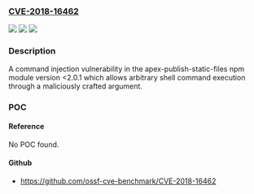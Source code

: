 ### [CVE-2018-16462](https://cve.mitre.org/cgi-bin/cvename.cgi?name=CVE-2018-16462)
![](https://img.shields.io/static/v1?label=Product&message=apex-publish-static-files&color=blue)
![](https://img.shields.io/static/v1?label=Version&message=n%2Fa&color=blue)
![](https://img.shields.io/static/v1?label=Vulnerability&message=Command%20Injection%20-%20Generic%20(CWE-77)&color=brighgreen)

### Description

A command injection vulnerability in the apex-publish-static-files npm module version <2.0.1 which allows arbitrary shell command execution through a maliciously crafted argument.

### POC

#### Reference
No POC found.

#### Github
- https://github.com/ossf-cve-benchmark/CVE-2018-16462

